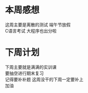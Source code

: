 # 本周感想
这周主要是离散的测试 端午节放假  
C语言考试 大程序也出分啦  
# 下周计划
下周主要就是满满的实训课  
要抽空进行期末复习  
记得要补补题 这周没干的下周一定要补上  
加油  
